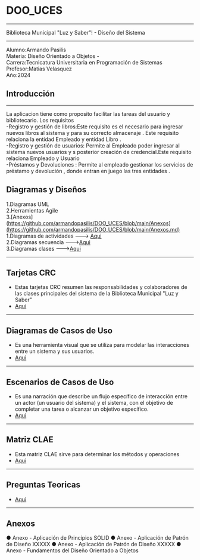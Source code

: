 # DOO_UCES
____________________________________________________________________________________________
Biblioteca Municipal "Luz y Saber"! - Diseño del Sistema
____________________________________________________________________________________________
Alumno:Armando Pasilis  
Materia: Diseño Orientado a Objetos -  
Carrera:Tecnicatura Universitaria en Programación de Sistemas  
Profesor:Matias Velasquez  
Año:2024  
## Introducción  
---
La aplicacion tiene como proposito facilitar las tareas del usuario y bibliotecario.
Los requisitos   
-Registro y gestión de libros:Este requisito es el necesario para ingresar nuevos libros al sistema y para su correcto almacenaje . Este requisito relaciona la entidad Empleado y entidad Libro .  
-Registro y gestión de usuarios: Permite al Empleado poder ingresar al sistema nuevos usuarios y s posterior creación de credencial.Este requisito relaciona Empleado y Usuario   
-Préstamos y Devoluciones :  Permite al empleado gestionar los servicios de préstamo y devolución , donde entran en juego las tres entidades .  

## Diagramas y Diseños

1.Diagramas UML  
2.Herramientas Agile  
3.[Anexos](https://github.com/armandopasilis/DOO_UCES/blob/main/Anexos](https://github.com/armandopasilis/DOO_UCES/blob/main/Anexos.md)  
1.Diagramas de actividades  ---> [Aqui](https://docs.google.com/presentation/d/1i_uKVIqJN0TnCQ1aR7jVnM60ItPXd8-3ih1lAw8xRZ8/edit#slide=id.p)  
2.Diagramas secuencia  --->[Aqui](https://docs.google.com/document/d/1XxTVw_RGB7xmXsWb7b6ZQNCbKIO5DcObN38RhyjaOo8/edit?usp=sharing)  
3.Diagramas clases     --->[Aqui](https://docs.google.com/presentation/d/1hRUJWvK62TNMjvtD5F0mrpfBQo8xms379FoKEji9zoo/edit#slide=id.p)  
____________________________________________________________________________________________
## Tarjetas CRC  
* Estas tarjetas CRC resumen las responsabilidades y colaboradores de las clases principales del sistema de la Biblioteca Municipal "Luz y Saber"   
* [Aqui](https://docs.google.com/presentation/d/1jCiKkZnsjfZlzVZz31d36C87lstlnUpBusQ_S_YL_1g/edit#slide=id.p)
__________________________________________________________________________________________
## Diagramas de Casos de Uso  
* Es una herramienta visual que se utiliza para modelar las interacciones entre un sistema y sus usuarios.  
* [Aqui](https://docs.google.com/presentation/d/14m3YRAAMCLfZwr2F_foWqe6eG-wjz8tyPMlMAubBNbc/edit#slide=id.g20df80748c8_0_0)
 ____________________________________________________________________________________________
## Escenarios de Casos de Uso
* Es una narración que describe un flujo específico de interacción entre un actor (un usuario del sistema) y el sistema, con el objetivo de completar una tarea o alcanzar un objetivo específico.  
*  [Aqui](https://docs.google.com/spreadsheets/d/1DsOFDdp2decXhO5Q-h-X5VQFj5rcK7yxf1D3R6Nu6v4/edit#gid=549554537)
____________________________________________________________________________________________  
## Matriz CLAE
* Esta matriz CLAE sirve para determinar los métodos y operaciones
*  [Aqui](https://docs.google.com/spreadsheets/d/1wAI_8oAL7P7DYLKixcjc1FFFu3q6vCk1r_FlEkbEf-0/edit?usp=sharing)
  ____________________________________________________________________________________________  
## Preguntas Teoricas   
*  [Aqui](https://docs.google.com/document/d/1b93LjzYtDYi5zkoxJJsejq_0XEvYVHVMUQCqGmzGLmY/edit?usp=sharing)

  ____________________________________________________________________________________________  
## Anexos
● Anexo - Aplicación de Principios SOLID
● Anexo - Aplicación de Patrón de Diseño XXXXX
● Anexo - Aplicación de Patrón de Diseño XXXXX
● Anexo - Fundamentos del Diseño Orientado a Objetos
